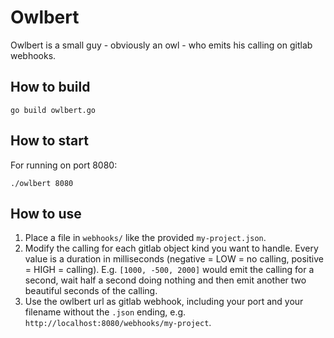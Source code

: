 # Owlbert

Owlbert is a small guy - obviously an owl - who emits his calling on gitlab webhooks.

## How to build

```
go build owlbert.go
```

## How to start

For running on port 8080:
```
./owlbert 8080
```

## How to use

1. Place a file in `webhooks/` like the provided `my-project.json`.
2. Modify the calling for each gitlab object kind you want to handle. Every value is a duration in milliseconds (negative = LOW = no calling, positive = HIGH = calling). E.g. `[1000, -500, 2000]` would emit the calling for a second, wait half a second doing nothing and then emit another two beautiful seconds of the calling.
3. Use the owlbert url as gitlab webhook, including your port and your filename without the `.json` ending, e.g. `http://localhost:8080/webhooks/my-project`.